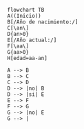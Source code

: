 ``` mermaid 
flowchart TB
A((Inicio))
B[/Año de nacimiento:/]
C[\an\]
D{an>0}
E[/Año actual:/]
F[\aa\]
G{aa>0}
H[edad=aa-an]

A --> B
B --> C
C --> D
D --> |no| B
D --> |si| E
E --> F
F --> G
G --> |no| E
G --> |
```
<!--
dfd para calcular tu edad en base a años ingresados
por teclado
-->
<!--stackedit_data:
eyJoaXN0b3J5IjpbMTczMDAwNjE3NCwtMjA4ODc0NjYxMl19
-->